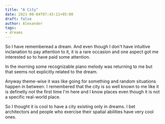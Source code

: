 ```yaml
---
title: "A City"
date: 2021-08-04T07:43:11+05:00
draft: false
author: Alexander
tags:
- dreams
---
```


So I have rememberead a dream. And even though I don't have intuitive inclanation to pay attention to it, it is a rare occasion and one aspect got me interested so to have paid some attention.

In the morning some recognizable piano melody was returning to me but that seems not explicitly related to the dream.

Anyway theme-wise it was like going for something and random situations happen in between.
I remembered that the city is so well known to me like it is definetly not the first time I'm here and I know places even though it is not a specific real-world place.

So I thought it is cool to have a city existing only in dreams.
I bet architectors and people who exercise their spatial abilities have very cool ones.
